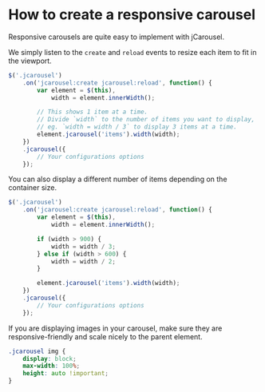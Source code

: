 How to create a responsive carousel
===================================

Responsive carousels are quite easy to implement with jCarousel.

We simply listen to the `create` and `reload` events to resize each item to fit
in the viewport.

```javascript
$('.jcarousel')
    .on('jcarousel:create jcarousel:reload', function() {
        var element = $(this),
            width = element.innerWidth();

        // This shows 1 item at a time.
        // Divide `width` to the number of items you want to display,
        // eg. `width = width / 3` to display 3 items at a time.
        element.jcarousel('items').width(width);
    })
    .jcarousel({
        // Your configurations options
    });
```

You can also display a different number of items depending on the container
size.

```javascript
$('.jcarousel')
    .on('jcarousel:create jcarousel:reload', function() {
        var element = $(this),
            width = element.innerWidth();

        if (width > 900) {
            width = width / 3;
        } else if (width > 600) {
            width = width / 2;
        }

        element.jcarousel('items').width(width);
    })
    .jcarousel({
        // Your configurations options
    });
```

If you are displaying images in your carousel, make sure they are
responsive-friendly and scale nicely to the parent element.

```css
.jcarousel img {
    display: block;
    max-width: 100%;
    height: auto !important;
}
```
